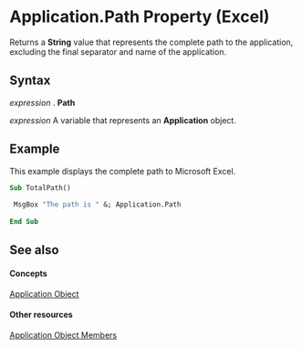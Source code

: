 
# Application.Path Property (Excel)

Returns a  **String** value that represents the complete path to the application, excluding the final separator and name of the application.


## Syntax

 _expression_ . **Path**

 _expression_ A variable that represents an **Application** object.


## Example

This example displays the complete path to Microsoft Excel.


```vb
Sub TotalPath() 
 
 MsgBox "The path is " &; Application.Path 
 
End Sub
```


## See also


#### Concepts


[Application Object](19b73597-5cf9-4f56-8227-b5211f657f6f.md)
#### Other resources


[Application Object Members](4cb9ca42-8d07-cc9c-2d80-4eb9a5921e1e.md)
